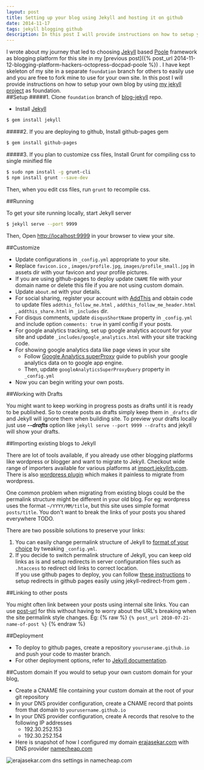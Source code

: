 ```yaml
---
layout: post
title: Setting up your blog using Jekyll and hosting it on github
date: 2014-11-17
tags: jekyll blogging github
description: In this post I will provide instructions on how to setup your own blog by using my jekyll project as foundation and deploying to github pages.
---
```


I wrote about my journey that led to choosing [Jekyll](http://jekyllrb.com/) based [Poole](http://getpoole.com/) framework
as blogging platform for this site in my [previous post]({% post_url 2014-11-12-blogging-platform-hackers-octopress-docpad-poole %}) .
I have kept skeleton of my site in a separate `foundation` branch for others to easily use and you are free to fork mine to use for your own site.
In this post I will provide instructions on how to setup your own blog by using [my jekyll project](https://github.com/erajasekar/blog-jekyll) as foundation.
 <br>
##Setup
#####1. Clone `foundation` branch of [blog-jekyll](https://github.com/erajasekar/blog-jekyll/tree/foundation) repo.
* Install [Jekyll](http://jekyllrb.com/)  

```bash
$ gem install jekyll
```

#####2. If you are deploying to github, Install github-pages gem  

```bash
$ gem install github-pages
```

#####3. If you plan to customize css files, Install Grunt for compiling css to single minified file  

```bash
$ sudo npm install -g grunt-cli
$ npm install grunt --save-dev
```
  Then, when you edit css files, run `grunt` to recompile css.

##Running

To get your site running locally, start Jekyll server

```bash
$ jekyll serve --port 9999
```

Then, Open [http://localhost:9999](http://localhost:9999) in your browser to view your site.

##Customize
+ Update configurations in `_config.yml` appropriate to your site.
+ Replace `favicon.ico` , `images/profile.jpg`, `images/profile_small.jpg` in assets dir with your favicon and your profile pictures.
+ If you are using github-pages to deploy update `CNAME` file with your domain name or delete this file if you are not using custom domain.
+ Update `about.md` with your details.
+ For social sharing, register your account with [AddThis](http://www.addthis.com/) and obtain code to update  files `addthis_follow_me.html` , `addthis_follow_me_header.html` , `addthis_share.html` in `_includes` dir.
+ For disqus comments, update `disqusShortName` property in `_config.yml` and include option `comments: true` in yaml config if your posts.
+ For google analytics tracking, set up google analytics account for your site and update `_includes/google_analytics.html` with your site tracking code.
+ For showing google analytics data like page views in your site
	+ Follow [Google Analytics superProxy](https://developers.google.com/analytics/solutions/google-analytics-super-proxy) guide to publish your google analytics data on to google app engine.
	+ Then, update `googleAnalyticsSuperProxyQuery` property in `_config.yml`
+ Now you can begin writing your own posts.

##Working with Drafts

You might want to keep working in progress posts as drafts until it is ready to be published. So to create posts as drafts
simply keep them in `_drafts` dir and Jekyll will ignore them when building site. To preview your drafts locally just 
use ***--drafts*** option like `jekyll serve --port 9999 --drafts` and jekyll will show your drafts.

##Importing existing blogs to Jekyll

There are lot of tools available, if you already use other blogging platforms like wordpress or blogger and want to migrate to Jekyll.
Checkout wide range of importers available for various platforms at [import.jekyllrb.com](http://import.jekyllrb.com/).
There is also [wordpress plugin](https://github.com/benbalter/wordpress-to-jekyll-exporter/) which makes it painless to migrate from wordpress.

One common problem when migrating from existing blogs could be the permalink structure might be different in your old blog.
For eg: wordpress uses the format `~/YYYY/MM/title`, but this site uses simple format `posts/title`.
You don't want to break the links of your posts you shared everywhere TODO.

There are two possible solutions to preserve your links:

1. You can easily change permalink structure of Jekyll to [format of your choice](http://jekyllrb.com/docs/permalinks/) by tweaking `_config.yml`. 
2. If you decide to switch permalink structure of Jekyll, you can keep old links as is and setup redirects in server configuration files such as `.htaccess`
to redirect old links to correct location. <br/>
If you use github pages to deploy, you can follow [these instructions](https://help.github.com/articles/redirects-on-github-pages/)
to setup redirects in github pages easily using jekyll-redirect-from gem .

##Linking to other posts

You might often link between your posts using internal site links. You can use [post-url](http://jekyllrb.com/docs/templates/#post-url)
for this without having to worry about the URL's breaking when the site permalink style changes.
Eg: {% raw %} `{% post_url 2010-07-21-name-of-post %}` {% endraw %}


##Deployment
+ To deploy to github pages, create a repository `youruserame.github.io` and push your code to master branch.
+ For other deployment options, refer to [Jekyll documentation](http://jekyllrb.com/docs/deployment-methods/).

##Custom domain
If you would to setup your own custom domain for your blog,

+ Create a CNAME file containing your custom domain at the root of your git repository
+ In your DNS provider configuration, create a CNAME record that points from that domain to `yourusername.github.io`
+ In your DNS provider configuration, create A records that resolve to the following IP addresses
	+ 192.30.252.153
	+ 192.30.252.154
+ Here is snapshot of how I configured my domain [erajasekar.com](http://erajasekar.com) with DNS provider [namecheap.com](http://namecheap.com)

<img  src="{{ site.baseurl }}assets/images/namecheap-dns-settings.png" alt="erajasekar.com dns settings in namecheap.com" />

